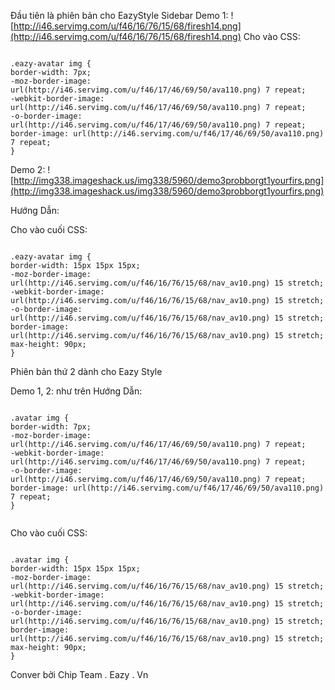 Đầu tiên là phiên bản cho EazyStyle Sidebar
Demo 1:
![http://i46.servimg.com/u/f46/16/76/15/68/firesh14.png](http://i46.servimg.com/u/f46/16/76/15/68/firesh14.png)
Cho vào CSS:
```

.eazy-avatar img {
border-width: 7px;
-moz-border-image: url(http://i46.servimg.com/u/f46/17/46/69/50/ava110.png) 7 repeat;
-webkit-border-image: url(http://i46.servimg.com/u/f46/17/46/69/50/ava110.png) 7 repeat;
-o-border-image: url(http://i46.servimg.com/u/f46/17/46/69/50/ava110.png) 7 repeat;
border-image: url(http://i46.servimg.com/u/f46/17/46/69/50/ava110.png) 7 repeat;
}
```


Demo 2:
![http://img338.imageshack.us/img338/5960/demo3probborgt1yourfirs.png](http://img338.imageshack.us/img338/5960/demo3probborgt1yourfirs.png)

Hướng Dẫn:

Cho vào cuối CSS:
```

.eazy-avatar img {
border-width: 15px 15px 15px;
-moz-border-image: url(http://i46.servimg.com/u/f46/16/76/15/68/nav_av10.png) 15 stretch;
-webkit-border-image: url(http://i46.servimg.com/u/f46/16/76/15/68/nav_av10.png) 15 stretch;
-o-border-image: url(http://i46.servimg.com/u/f46/16/76/15/68/nav_av10.png) 15 stretch;
border-image: url(http://i46.servimg.com/u/f46/16/76/15/68/nav_av10.png) 15 stretch;
max-height: 90px;
}
```


Phiên bản thứ 2 dành cho Eazy Style

Demo 1, 2: như trên
Hướng Dẫn:

```

.avatar img {
border-width: 7px;
-moz-border-image: url(http://i46.servimg.com/u/f46/17/46/69/50/ava110.png) 7 repeat;
-webkit-border-image: url(http://i46.servimg.com/u/f46/17/46/69/50/ava110.png) 7 repeat;
-o-border-image: url(http://i46.servimg.com/u/f46/17/46/69/50/ava110.png) 7 repeat;
border-image: url(http://i46.servimg.com/u/f46/17/46/69/50/ava110.png) 7 repeat;
}


```

Cho vào cuối CSS:

```

.avatar img {
border-width: 15px 15px 15px;
-moz-border-image: url(http://i46.servimg.com/u/f46/16/76/15/68/nav_av10.png) 15 stretch;
-webkit-border-image: url(http://i46.servimg.com/u/f46/16/76/15/68/nav_av10.png) 15 stretch;
-o-border-image: url(http://i46.servimg.com/u/f46/16/76/15/68/nav_av10.png) 15 stretch;
border-image: url(http://i46.servimg.com/u/f46/16/76/15/68/nav_av10.png) 15 stretch;
max-height: 90px;
}

```

Conver bởi Chip Team . Eazy . Vn